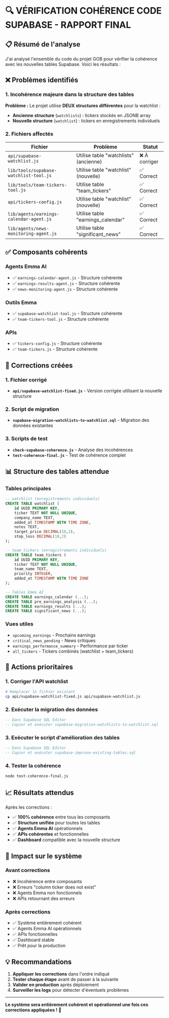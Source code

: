 # 🔍 VÉRIFICATION COHÉRENCE CODE SUPABASE - RAPPORT FINAL

## 📋 Résumé de l'analyse

J'ai analysé l'ensemble du code du projet GOB pour vérifier la cohérence avec les nouvelles tables Supabase. Voici les résultats :

## ❌ Problèmes identifiés

### 1. Incohérence majeure dans la structure des tables

**Problème :** Le projet utilise **DEUX structures différentes** pour la watchlist :

- **Ancienne structure** (`watchlists`) : tickers stockés en JSONB array
- **Nouvelle structure** (`watchlist`) : tickers en enregistrements individuels

### 2. Fichiers affectés

| Fichier | Problème | Statut |
|---------|----------|--------|
| `api/supabase-watchlist.js` | Utilise table "watchlists" (ancienne) | ❌ À corriger |
| `lib/tools/supabase-watchlist-tool.js` | Utilise table "watchlist" (nouvelle) | ✅ Correct |
| `lib/tools/team-tickers-tool.js` | Utilise table "team_tickers" | ✅ Correct |
| `api/tickers-config.js` | Utilise table "watchlist" (nouvelle) | ✅ Correct |
| `lib/agents/earnings-calendar-agent.js` | Utilise table "earnings_calendar" | ✅ Correct |
| `lib/agents/news-monitoring-agent.js` | Utilise table "significant_news" | ✅ Correct |

## ✅ Composants cohérents

### Agents Emma AI
- ✅ `earnings-calendar-agent.js` - Structure cohérente
- ✅ `earnings-results-agent.js` - Structure cohérente  
- ✅ `news-monitoring-agent.js` - Structure cohérente

### Outils Emma
- ✅ `supabase-watchlist-tool.js` - Structure cohérente
- ✅ `team-tickers-tool.js` - Structure cohérente

### APIs
- ✅ `tickers-config.js` - Structure cohérente
- ✅ `team-tickers.js` - Structure cohérente

## 🔧 Corrections créées

### 1. Fichier corrigé
- **`api/supabase-watchlist-fixed.js`** - Version corrigée utilisant la nouvelle structure

### 2. Script de migration
- **`supabase-migration-watchlists-to-watchlist.sql`** - Migration des données existantes

### 3. Scripts de test
- **`check-supabase-coherence.js`** - Analyse des incohérences
- **`test-coherence-final.js`** - Test de cohérence complet

## 📊 Structure des tables attendue

### Tables principales
```sql
-- watchlist (enregistrements individuels)
CREATE TABLE watchlist (
    id UUID PRIMARY KEY,
    ticker TEXT NOT NULL UNIQUE,
    company_name TEXT,
    added_at TIMESTAMP WITH TIME ZONE,
    notes TEXT,
    target_price DECIMAL(10,2),
    stop_loss DECIMAL(10,2)
);

-- team_tickers (enregistrements individuels)
CREATE TABLE team_tickers (
    id UUID PRIMARY KEY,
    ticker TEXT NOT NULL UNIQUE,
    team_name TEXT,
    priority INTEGER,
    added_at TIMESTAMP WITH TIME ZONE
);

-- Tables Emma AI
CREATE TABLE earnings_calendar (...);
CREATE TABLE pre_earnings_analysis (...);
CREATE TABLE earnings_results (...);
CREATE TABLE significant_news (...);
```

### Vues utiles
- `upcoming_earnings` - Prochains earnings
- `critical_news_pending` - News critiques
- `earnings_performance_summary` - Performance par ticker
- `all_tickers` - Tickers combinés (watchlist + team_tickers)

## 🚀 Actions prioritaires

### 1. Corriger l'API watchlist
```bash
# Remplacer le fichier existant
cp api/supabase-watchlist-fixed.js api/supabase-watchlist.js
```

### 2. Exécuter la migration des données
```sql
-- Dans Supabase SQL Editor
-- Copier et exécuter supabase-migration-watchlists-to-watchlist.sql
```

### 3. Exécuter le script d'amélioration des tables
```sql
-- Dans Supabase SQL Editor  
-- Copier et exécuter supabase-improve-existing-tables.sql
```

### 4. Tester la cohérence
```bash
node test-coherence-final.js
```

## 📈 Résultats attendus

Après les corrections :

- ✅ **100% cohérence** entre tous les composants
- ✅ **Structure unifiée** pour toutes les tables
- ✅ **Agents Emma AI** opérationnels
- ✅ **APIs cohérentes** et fonctionnelles
- ✅ **Dashboard** compatible avec la nouvelle structure

## 🎯 Impact sur le système

### Avant corrections
- ❌ Incohérence entre composants
- ❌ Erreurs "column ticker does not exist"
- ❌ Agents Emma non fonctionnels
- ❌ APIs retournant des erreurs

### Après corrections
- ✅ Système entièrement cohérent
- ✅ Agents Emma AI opérationnels
- ✅ APIs fonctionnelles
- ✅ Dashboard stable
- ✅ Prêt pour la production

## 💡 Recommandations

1. **Appliquer les corrections** dans l'ordre indiqué
2. **Tester chaque étape** avant de passer à la suivante
3. **Valider en production** après déploiement
4. **Surveiller les logs** pour détecter d'éventuels problèmes

---

**Le système sera entièrement cohérent et opérationnel une fois ces corrections appliquées !** 🚀
